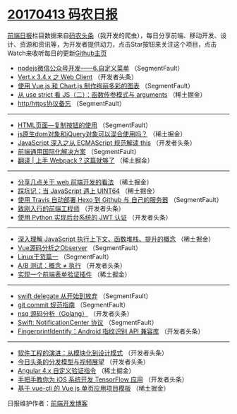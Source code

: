 # [20170413 码农日报](13.md)

[前端日报](https://qdkfweb.cn/c/news)栏目数据来自[码农头条](https://toutiao.qdkfweb.cn/)（我开发的爬虫），每日分享前端、移动开发、设计、资源和资讯等，为开发者提供动力，点击Star按钮来关注这个项目，点击Watch来收听每日的更新[Github主页](https://github.com/kujian/frontendDaily)
* [nodejs微信公众号开发——6.自定义菜单](https://toutiao.qdkfweb.cn/34500.html) （SegmentFault）
* [Vert.x 3.4.x 之 Web Client](https://toutiao.qdkfweb.cn/34522.html) （开发者头条）
* [使用 Vue.js 和 Chart.js 制作绚丽多彩的图表](https://toutiao.qdkfweb.cn/34491.html) （SegmentFault）
* [从 use strict 看 JS（二）：函数传参模式与 arguments](https://toutiao.qdkfweb.cn/34464.html) （稀土掘金）
* [http/https协议备忘](https://toutiao.qdkfweb.cn/34503.html) （SegmentFault）

***
* [HTML页面&#8212;复制按钮的使用](https://toutiao.qdkfweb.cn/34495.html) （SegmentFault）
* [js原生dom对象和jQuery对象可以混合使用吗？](https://toutiao.qdkfweb.cn/34468.html) （稀土掘金）
* [JavaScript 深入之从 ECMAScript 规范解读 this](https://toutiao.qdkfweb.cn/34528.html) （开发者头条）
* [前端通用国际化解决方案](https://toutiao.qdkfweb.cn/34507.html) （SegmentFault）
* [翻译 | 上手 Webpack ? 这篇就够了](https://toutiao.qdkfweb.cn/34469.html) （稀土掘金）

***
* [分享几点关于 web 前端开发的看法](https://toutiao.qdkfweb.cn/34470.html) （稀土掘金）
* [踩坑记：当 JavaScript 遇上 UINT64](https://toutiao.qdkfweb.cn/34471.html) （稀土掘金）
* [使用 Travis 自动部署 Hexo 到 Github 与 自己的服务器](https://toutiao.qdkfweb.cn/34489.html) （SegmentFault）
* [致刚入行的前端工程师](https://toutiao.qdkfweb.cn/34512.html) （开发者头条）
* [使用 Python 实现后台系统的 JWT 认证](https://toutiao.qdkfweb.cn/34513.html) （开发者头条）

***
* [深入理解 JavaScript 执行上下文、函数堆栈、提升的概念](https://toutiao.qdkfweb.cn/34466.html) （稀土掘金）
* [Vue源码分析之Observer](https://toutiao.qdkfweb.cn/34494.html) （SegmentFault）
* [Linux干货篇一](https://toutiao.qdkfweb.cn/34498.html) （SegmentFault）
* [A/B 测试：概念 ≠ 执行](https://toutiao.qdkfweb.cn/34530.html) （开发者头条）
* [实现一个前端表单验证插件](https://toutiao.qdkfweb.cn/34460.html) （稀土掘金）

***
* [swift delegate 从开始到放弃](https://toutiao.qdkfweb.cn/34499.html) （SegmentFault）
* [git commit 规范指南](https://toutiao.qdkfweb.cn/34490.html) （SegmentFault）
* [nsq 源码分析（Golang）](https://toutiao.qdkfweb.cn/34523.html) （开发者头条）
* [Swift: NotificationCenter 协议](https://toutiao.qdkfweb.cn/34502.html) （SegmentFault）
* [FingerprintIdentify：Android 指纹识别 API 兼容库](https://toutiao.qdkfweb.cn/34527.html) （开发者头条）

***
* [软件工程的演进：从模块化到设计模式](https://toutiao.qdkfweb.cn/34529.html) （开发者头条）
* [今日头条的分发模型与视频展望](https://toutiao.qdkfweb.cn/34531.html) （开发者头条）
* [Angular 4.x 自定义验证指令](https://toutiao.qdkfweb.cn/34461.html) （稀土掘金）
* [手把手教你为 iOS 系统开发 TensorFlow 应用](https://toutiao.qdkfweb.cn/34521.html) （开发者头条）
* [基于 vue-cli 的 Vue js 单页应用项目模板](https://toutiao.qdkfweb.cn/34462.html) （稀土掘金）

日报维护作者：[前端开发博客](https://qdkfweb.cn/) 